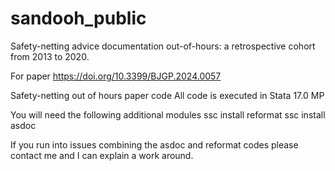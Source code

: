 # sandooh_public
Safety-netting advice documentation out-of-hours: a retrospective cohort from 2013 to 2020.

For paper https://doi.org/10.3399/BJGP.2024.0057

Safety-netting out of hours paper code All code is executed in Stata 17.0 MP

You will need the following additional modules ssc install reformat ssc install asdoc

If you run into issues combining the asdoc and reformat codes please contact me and I can explain a work around.
